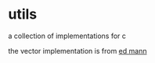 # utils

a collection of implementations for c

the vector implementation is from [ed mann](https://eddmann.com/posts/implementing-a-dynamic-vector-array-in-c/)
